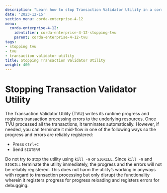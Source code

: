 ```yaml
---
description: "Learn how to stop Transaction Validator Utility in a correct way."
date: '2023-12-15'
section_menu: corda-enterprise-4-12
menu:
  corda-enterprise-4-12:
    identifier: corda-enterprise-4-12-stopping-tvu
    parent: corda-enterprise-4-12-tvu
tags:
- stopping tvu
- tvu
- transaction validator utility
title: Stopping Transaction Validator Utility
weight: 400
---
```


# Stopping Transaction Validator Utility

The Transaction Validator Utility (TVU) writes its runtime progress and registers transaction processing errors to the underlying resources. Once TVU processed all the transactions, it terminates automatically. However, if needed, you can terminate it mid-flow in one of the following ways so the progress and errors are reliably registered:
* Press `Ctrl+C`
* Send `SIGTERM`

Do not try to stop the utility using `kill -9` or `SIGKILL`. Since `kill -9` and `SIGKILL` terminate the utility immediately, the progress and the errors will not be reliably registered. This does not harm the utility’s working in anyways with regard to transaction processing but only disrupt the functionality wherein it registers progress for progress reloading and registers errors for debugging.
